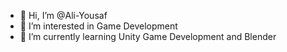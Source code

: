 - 👋 Hi, I’m @Ali-Yousaf
- 👀 I’m interested in Game Development
- 🌱 I’m currently learning Unity Game Development and Blender
  
<!---
Ali-Yousaf/Ali-Yousaf is a ✨ special ✨ repository because its `README.md` (this file) appears on your GitHub profile.
You can click the Preview link to take a look at your changes.
--->
